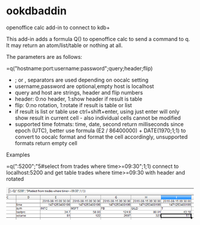 # ookdbaddin
openoffice calc add-in to connect to kdb+

This add-in adds a formula Q() to openoffice calc
to send a command to q. It may return an atom/list/table
or nothing at all.

The parameters are as follows:

=q("hostname:port:username:password";query;header;flip)   

- ; or , separators are used depending on oocalc setting
- username,password are optional,empty host is localhost
- query and host are strings, header and flip numbers
- header: 0:no header, 1:show header if result is table
- flip: 0:no rotation, 1:rotate if result is table or list
- if result is list or table use ctrl+shift+enter, using just
  enter will only show result in current cell - also individual
  cells cannot be modified
- supported time fotmats: time, date, second return milliseconds
  since epoch (UTC), better use formula (E2 / 86400000) + DATE(1970;1;1)
  to convert to oocalc format and format the cell accordingly,
  unsupported formats return empty cell
  
  
Examples

=q(":5200";"5#select from trades where time>=09:30";1;1)
connect to localhost:5200 and get table trades where time>=09:30 with
header and rotated

![<oocalc image>](https://github.com/mfgc76/ookdbaddin/blob/master/img/ookdbimg1.png)
